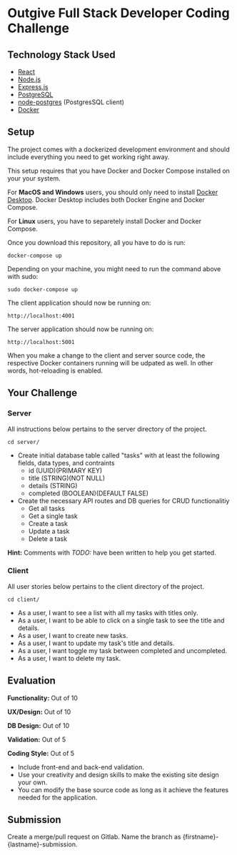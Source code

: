 # Outgive Full Stack Developer Coding Challenge

## Technology Stack Used

- [React](https://reactjs.org/)
- [Node.js](https://nodejs.org/)
- [Express.js](https://expressjs.com/)
- [PostgreSQL](https://www.postgresql.org/)
- [node-postgres](https://node-postgres.com/) (PostgresSQL client)
- [Docker](https://www.docker.com/)

## Setup

The project comes with a dockerized development environment and should include everything you need to get working right away.

This setup requires that you have Docker and Docker Compose installed on your your system.

For **MacOS and Windows** users, you should only need to install [Docker Desktop](https://www.docker.com/products/docker-desktop). Docker Desktop includes both Docker Engine and Docker Compose.

For **Linux** users, you have to separetely install Docker and Docker Compose.

Once you download this repository, all you have to do is run:

```
docker-compose up
```

Depending on your machine, you might need to run the command above with sudo:

```
sudo docker-compose up
```

The client application should now be running on:

```
http://localhost:4001
```

The server application should now be running on:

```
http://localhost:5001
```

When you make a change to the client and server source code, the respective Docker containers running will be udpated as well. In other words, hot-reloading is enabled.

## Your Challenge

### Server

All instructions below pertains to the server directory of the project.

```
cd server/
```

- Create initial database table called "tasks" with at least the following fields, data types, and contraints
  - id (UUID)(PRIMARY KEY)
  - title (STRING)(NOT NULL)
  - details (STRING)
  - completed (BOOLEAN)(DEFAULT FALSE)
- Create the necessary API routes and DB queries for CRUD functionalitiy
  - Get all tasks
  - Get a single task
  - Create a task
  - Update a task
  - Delete a task

**Hint:** Comments with _TODO:_ have been written to help you get started.

### Client

All user stories below pertains to the client directory of the project.

```
cd client/
```

- As a user, I want to see a list with all my tasks with titles only.
- As a user, I want to be able to click on a single task to see the title and details.
- As a user, I want to create new tasks.
- As a user, I want to update my task's title and details.
- As a user, I want toggle my task between completed and uncompleted.
- As a user, I want to delete my task.

## Evaluation

**Functionality:** Out of 10

**UX/Design:** Out of 10

**DB Design:** Out of 10

**Validation:** Out of 5

**Coding Style:** Out of 5

- Include front-end and back-end validation.
- Use your creativity and design skills to make the existing site design your own.
- You can modify the base source code as long as it achieve the features needed for the application.

## Submission

Create a merge/pull request on Gitlab. Name the branch as {firstname}-{lastname}-submission.
